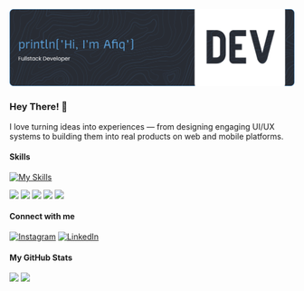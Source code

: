 ![Header](github-header-banner.png)

### Hey There! 👋

I love turning ideas into experiences — from designing engaging UI/UX systems to building them into real products on web and mobile platforms.

#### Skills

[![My Skills](https://skillicons.dev/icons?i=html,css,js,kotlin,python)](https://skillicons.dev)

<div>
<img src="https://img.shields.io/badge/HTML5-E34F26?style=for-the-badge&logo=html5&logoColor=white"/>
<img src="https://img.shields.io/badge/CSS3-1572B6?style=for-the-badge&logo=css3&logoColor=white"/>
<img src="https://img.shields.io/badge/JavaScript-323330?style=for-the-badge&logo=javascript&logoColor=F7DF1E"/>
<img src="https://img.shields.io/badge/Kotlin-B125EA?style=for-the-badge&logo=kotlin&logoColor=white"/>
<img src="https://img.shields.io/badge/Python-3776AB?style=for-the-badge&logo=python&logoColor=white"/>
</div>

#### Connect with me

[![Instagram](https://img.shields.io/badge/Instagram-E4405F?style=for-the-badge&logo=instagram&logoColor=white)](https://www.instagram.com/afiqalghazali_/) [![LinkedIn](https://img.shields.io/badge/LinkedIn-0077B5?style=for-the-badge&logo=linkedin&logoColor=white)](https://www.linkedin.com/in/afiqalghazali/)

#### My GitHub Stats

<div>
  <img src="https://github-readme-stats.vercel.app/api?username=afiqalghazali&show_icons=true&theme=tokyonight" height="180px"/>
  <img src="https://github-readme-stats.vercel.app/api/top-langs/?username=afiqalghazali&layout=compact&theme=tokyonight" height="180px"/>
</div>
